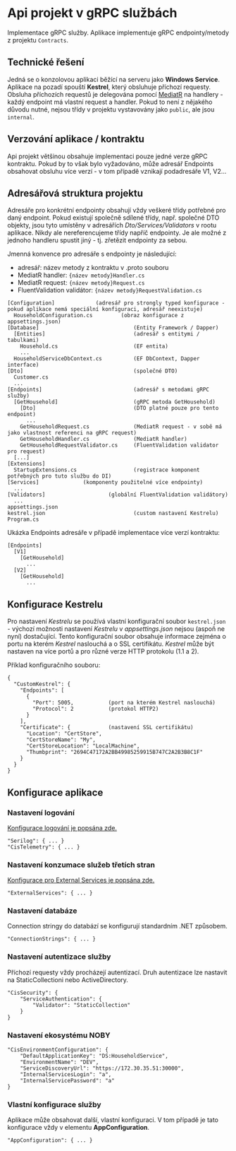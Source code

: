 ﻿# Api projekt v gRPC službách
Implementace gRPC služby. Aplikace implementuje gRPC endpointy/metody z projektu `Contracts`.

## Technické řešení
Jedná se o konzolovou aplikaci běžící na serveru jako **Windows Service**. 
Aplikace na pozadí spouští **Kestrel**, který obsluhuje příchozí requesty.
Obsluha příchozích requestů je delegována pomocí [MediatR](https://github.com/jbogard/MediatR) na handlery - každý endpoint má vlastní request a handler.
Pokud to není z nějakého důvodu nutné, nejsou třídy v projektu vystavovány jako `public`, ale jsou `internal`.

## Verzování aplikace / kontraktu
Api projekt většinou obsahuje implementaci pouze jedné verze gRPC kontraktu. 
Pokud by to však bylo vyžadováno, může adresář Endpoints obsahovat obsluhu více verzí - v tom případě vznikají podadresáře V1, V2...

## Adresářová struktura projektu
Adresáře pro konkrétní endpointy obsahují vždy veškeré třídy potřebné pro daný endpoint.
Pokud existují společně sdílené třídy, např. společné DTO objekty, jsou tyto umístěny v adresářích *Dto/Services/Validators* v rootu aplikace.
Nikdy ale nereferencujeme třídy napříč endpointy. Je ale možné z jednoho handleru spustit jiný - tj. zřetězit endpointy za sebou.

Jmenná konvence pro adresáře s endpointy je následující:
- adresář: název metody z kontraktu v .proto souboru
- MediatR handler: `{název metody}Handler.cs`
- MediatR request: `{název metody}Request.cs`
- FluentValidation validátor: `{název metody}RequestValidation.cs`

```
[Configuration]				(adresář pro strongly typed konfigurace - pokud aplikace nemá speciální konfiguraci, adresář neexistuje)
  HouseholdConfiguration.cs     	(obraz konfigurace z appsettings.json)
[Database]                              (Entity Framework / Dapper)
  [Entities]                            (adresář s entitymi / tabulkami)
    Household.cs                        (EF entita)
    ...
  HouseholdServiceDbContext.cs          (EF DbContext, Dapper interface)
[Dto]                                   (společné DTO)
  Customer.cs
  ...
[Endpoints]                             (adresář s metodami gRPC služby)
  [GetHousehold]                        (gRPC metoda GetHousehold)
    [Dto]                               (DTO platné pouze pro tento endpoint)
      ...
    GetHouseholdRequest.cs              (MediatR request - v sobě má jako vlastnost referenci na gRPC request)
    GetHouseholdHandler.cs              (MediatR handler)
    GetHouseholdRequestValidator.cs     (FluentValidation validator pro request)
  [...]
[Extensions]
  StartupExtensions.cs	                (registrace komponent potřebných pro tuto službu do DI)
[Services]				(komponenty použitelné více endpointy)
  ...
[Validators]			        (globální FluentValidation validátory)
  ...
appsettings.json
kestrel.json                            (custom nastavení Kestrelu)
Program.cs
```

Ukázka Endpoints adresáře v případě implementace více verzí kontraktu:
```
[Endpoints]
  [V1]
    [GetHousehold]
      ...
  [V2]
    [GetHousehold]
      ...
```

## Konfigurace Kestrelu
Pro nastavení *Kestrelu* se používá vlastní konfigurační soubor `kestrel.json` - výchozí možnosti nastavení *Kestrelu* v *appsettings.json* nejsou (aspoň ne nyní) dostačující.
Tento konfigurační soubor obsahuje informace zejména o portu na kterém *Kestrel* naslouchá a o SSL certifikátu.
*Kestrel* může být nastaven na více portů a pro různé verze HTTP protokolu (1.1 a 2).

Příklad konfiguračního souboru:
```
{
  "CustomKestrel": {
    "Endpoints": [
      {
        "Port": 5005,           (port na kterém Kestrel naslouchá)
        "Protocol": 2           (protokol HTTP2)
      }
    ],
    "Certificate": {            (nastavení SSL certifikátu)
      "Location": "CertStore",
      "CertStoreName": "My",
      "CertStoreLocation": "LocalMachine",
      "Thumbprint": "2694C47172A2BB49985259915B747C2A2B3B8C1F"
    }
  }
}
```

## Konfigurace aplikace

### Nastavení logování
[Konfigurace logování je popsána zde.](logging.md)
```
"Serilog": { ... }
"CisTelemetry": { ... }
```

### Nastavení konzumace služeb třetích stran
[Konfigurace pro External Services je popsána zde.](external-services.md)
```
"ExternalServices": { ... }
```

### Nastavení databáze
Connection stringy do databází se konfigurují standardním .NET způsobem.
```
"ConnectionStrings": { ... }
```

### Nastavení autentizace služby
Příchozí requesty vždy procházejí autentizací. Druh autentizace lze nastavit na StaticCollectioni nebo ActiveDirectory.
```
"CisSecurity": {
    "ServiceAuthentication": {
        "Validator": "StaticCollection"
    }
}
```

### Nastavení ekosystému NOBY

```
"CisEnvironmentConfiguration": {
    "DefaultApplicationKey": "DS:HouseholdService",
    "EnvironmentName": "DEV",
    "ServiceDiscoveryUrl": "https://172.30.35.51:30000",
    "InternalServicesLogin": "a",
    "InternalServicePassword": "a"
}
```

### Vlastní konfigurace služby
Aplikace může obsahovat další, vlastní konfiguraci. V tom případě je tato konfigurace vždy v elementu **AppConfiguration**.
```
"AppConfiguration": { ... }
```